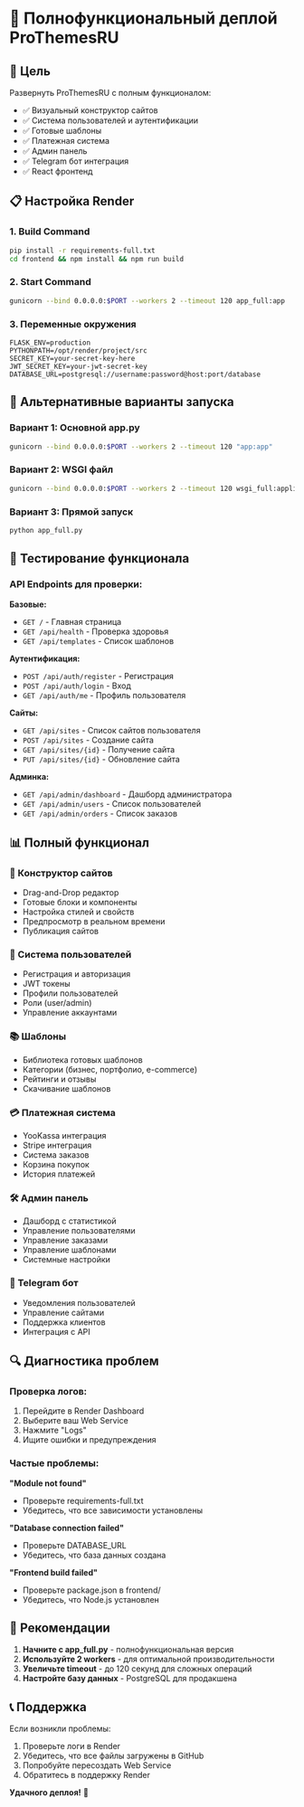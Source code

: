 # 🚀 Полнофункциональный деплой ProThemesRU

## 🎯 Цель
Развернуть ProThemesRU с полным функционалом:
- ✅ Визуальный конструктор сайтов
- ✅ Система пользователей и аутентификации
- ✅ Готовые шаблоны
- ✅ Платежная система
- ✅ Админ панель
- ✅ Telegram бот интеграция
- ✅ React фронтенд

## 📋 Настройка Render

### 1. Build Command
```bash
pip install -r requirements-full.txt
cd frontend && npm install && npm run build
```

### 2. Start Command
```bash
gunicorn --bind 0.0.0.0:$PORT --workers 2 --timeout 120 app_full:app
```

### 3. Переменные окружения
```env
FLASK_ENV=production
PYTHONPATH=/opt/render/project/src
SECRET_KEY=your-secret-key-here
JWT_SECRET_KEY=your-jwt-secret-key
DATABASE_URL=postgresql://username:password@host:port/database
```

## 🔧 Альтернативные варианты запуска

### Вариант 1: Основной app.py
```bash
gunicorn --bind 0.0.0.0:$PORT --workers 2 --timeout 120 "app:app"
```

### Вариант 2: WSGI файл
```bash
gunicorn --bind 0.0.0.0:$PORT --workers 2 --timeout 120 wsgi_full:application
```

### Вариант 3: Прямой запуск
```bash
python app_full.py
```

## 🧪 Тестирование функционала

### API Endpoints для проверки:

**Базовые:**
- `GET /` - Главная страница
- `GET /api/health` - Проверка здоровья
- `GET /api/templates` - Список шаблонов

**Аутентификация:**
- `POST /api/auth/register` - Регистрация
- `POST /api/auth/login` - Вход
- `GET /api/auth/me` - Профиль пользователя

**Сайты:**
- `GET /api/sites` - Список сайтов пользователя
- `POST /api/sites` - Создание сайта
- `GET /api/sites/{id}` - Получение сайта
- `PUT /api/sites/{id}` - Обновление сайта

**Админка:**
- `GET /api/admin/dashboard` - Дашборд администратора
- `GET /api/admin/users` - Список пользователей
- `GET /api/admin/orders` - Список заказов

## 📊 Полный функционал

### 🎨 Конструктор сайтов
- Drag-and-Drop редактор
- Готовые блоки и компоненты
- Настройка стилей и свойств
- Предпросмотр в реальном времени
- Публикация сайтов

### 👥 Система пользователей
- Регистрация и авторизация
- JWT токены
- Профили пользователей
- Роли (user/admin)
- Управление аккаунтами

### 📚 Шаблоны
- Библиотека готовых шаблонов
- Категории (бизнес, портфолио, e-commerce)
- Рейтинги и отзывы
- Скачивание шаблонов

### 💳 Платежная система
- YooKassa интеграция
- Stripe интеграция
- Система заказов
- Корзина покупок
- История платежей

### 🛠️ Админ панель
- Дашборд с статистикой
- Управление пользователями
- Управление заказами
- Управление шаблонами
- Системные настройки

### 📱 Telegram бот
- Уведомления пользователей
- Управление сайтами
- Поддержка клиентов
- Интеграция с API

## 🔍 Диагностика проблем

### Проверка логов:
1. Перейдите в Render Dashboard
2. Выберите ваш Web Service
3. Нажмите "Logs"
4. Ищите ошибки и предупреждения

### Частые проблемы:

**"Module not found"**
- Проверьте requirements-full.txt
- Убедитесь, что все зависимости установлены

**"Database connection failed"**
- Проверьте DATABASE_URL
- Убедитесь, что база данных создана

**"Frontend build failed"**
- Проверьте package.json в frontend/
- Убедитесь, что Node.js установлен

## 🎯 Рекомендации

1. **Начните с app_full.py** - полнофункциональная версия
2. **Используйте 2 workers** - для оптимальной производительности
3. **Увеличьте timeout** - до 120 секунд для сложных операций
4. **Настройте базу данных** - PostgreSQL для продакшена

## 📞 Поддержка

Если возникли проблемы:
1. Проверьте логи в Render
2. Убедитесь, что все файлы загружены в GitHub
3. Попробуйте пересоздать Web Service
4. Обратитесь в поддержку Render

**Удачного деплоя!** 🚀 